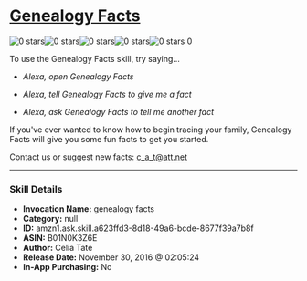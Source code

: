 # [Genealogy Facts](http://alexa.amazon.com/#skills/amzn1.ask.skill.a623ffd3-8d18-49a6-bcde-8677f39a7b8f)
![0 stars](../../images/ic_star_border_black_18dp_1x.png)![0 stars](../../images/ic_star_border_black_18dp_1x.png)![0 stars](../../images/ic_star_border_black_18dp_1x.png)![0 stars](../../images/ic_star_border_black_18dp_1x.png)![0 stars](../../images/ic_star_border_black_18dp_1x.png) 0

To use the Genealogy Facts skill, try saying...

* *Alexa, open Genealogy Facts*

* *Alexa, tell Genealogy Facts to give me a fact*

* *Alexa, ask Genealogy Facts to tell me another fact*

If you've ever wanted to know how to begin tracing your family, Genealogy Facts will give you some fun facts to get you started.

Contact us or suggest new facts: c_a_t@att.net

***

### Skill Details

* **Invocation Name:** genealogy facts
* **Category:** null
* **ID:** amzn1.ask.skill.a623ffd3-8d18-49a6-bcde-8677f39a7b8f
* **ASIN:** B01N0K3Z6E
* **Author:** Celia Tate
* **Release Date:** November 30, 2016 @ 02:05:24
* **In-App Purchasing:** No
